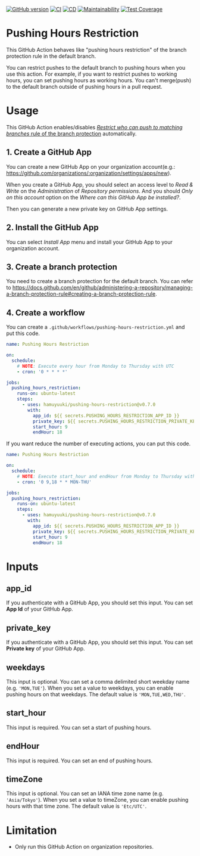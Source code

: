 [![GitHub version](https://badge.fury.io/gh/hamuyuuki%2Fpushing-hours-restriction.svg)](https://badge.fury.io/gh/hamuyuuki%2Fpushing-hours-restriction)
[![CI](https://github.com/hamuyuuki/pushing-hours-restriction/actions/workflows/ci.yml/badge.svg)](https://github.com/hamuyuuki/pushing-hours-restriction/actions/workflows/ci.yml)
[![CD](https://github.com/hamuyuuki/pushing-hours-restriction/actions/workflows/cd.yml/badge.svg)](https://github.com/hamuyuuki/pushing-hours-restriction/actions/workflows/cd.yml)
[![Maintainability](https://api.codeclimate.com/v1/badges/cde9661e0a22607df12f/maintainability)](https://codeclimate.com/github/hamuyuuki/pushing-hours-restriction/maintainability)
[![Test Coverage](https://api.codeclimate.com/v1/badges/cde9661e0a22607df12f/test_coverage)](https://codeclimate.com/github/hamuyuuki/pushing-hours-restriction/test_coverage)

# Pushing Hours Restriction

This GitHub Action behaves like "pushing hours restriction" of the branch protection rule in the default branch.

You can restrict pushes to the default branch to pushing hours when you use this action.
For example, if you want to restrict pushes to working hours, you can set pushing hours as working hours. You can't merge(push) to the default branch outside of pushing hours in a pull request.

# Usage

This GitHub Action enables/disables [_Restrict who can push to matching branches_ rule of the branch protection](https://docs.github.com/en/github/administering-a-repository/about-protected-branches#restrict-who-can-push-to-matching-branches) automatically.

## 1. Create a GitHub App

You can create a new GitHub App on your organization account(e.g.: https://github.com/organizations/:organization/settings/apps/new).

When you create a GitHub App, you should select an access level to _Read & Write_ on the _Administration_ of _Repository permissions_. And you should _Only on this account_ option on the _Where can this GitHub App be installed?_.

Then you can generate a new private key on GitHub App settings.

## 2. Install the GitHub App

You can select _Install App_ menu and install your GitHub App to your organization account.

## 3. Create a branch protection

You need to create a branch protection for the default branch. You can refer to https://docs.github.com/en/github/administering-a-repository/managing-a-branch-protection-rule#creating-a-branch-protection-rule.

## 4. Create a workflow

You can create a `.github/workflows/pushing-hours-restriction.yml` and put this code.

```yaml
name: Pushing Hours Restriction

on:
  schedule:
    # NOTE: Execute every hour from Monday to Thursday with UTC
    - cron: '0 * * * *'

jobs:
  pushing_hours_restriction:
    runs-on: ubuntu-latest
    steps:
      - uses: hamuyuuki/pushing-hours-restriction@v0.7.0
        with:
          app_id: ${{ secrets.PUSHING_HOURS_RESTRICTION_APP_ID }}
          private_key: ${{ secrets.PUSHING_HOURS_RESTRICTION_PRIVATE_KEY }}
          start_hour: 9
          endHour: 18
```

If you want reduce the number of executing actions, you can put this code.

```yaml
name: Pushing Hours Restriction

on:
  schedule:
    # NOTE: Execute start_hour and endHour from Monday to Thursday with UTC
    - cron: '0 9,18 * * MON-THU'

jobs:
  pushing_hours_restriction:
    runs-on: ubuntu-latest
    steps:
      - uses: hamuyuuki/pushing-hours-restriction@v0.7.0
        with:
          app_id: ${{ secrets.PUSHING_HOURS_RESTRICTION_APP_ID }}
          private_key: ${{ secrets.PUSHING_HOURS_RESTRICTION_PRIVATE_KEY }}
          start_hour: 9
          endHour: 18
```

# Inputs

## app_id

If you authenticate with a GitHub App, you should set this input. You can set **App Id** of your GitHub App.

## private_key

If you authenticate with a GitHub App, you should set this input. You can set **Private key** of your GitHub App.

## weekdays

This input is optional. You can set a comma delimited short weekday name (e.g. `'MON,TUE'`). When you set a value to weekdays, you can enable pushing hours on that weekdays. The default value is `'MON,TUE,WED,THU'`.

## start_hour

This input is required. You can set a start of pushing hours.

## endHour

This input is required. You can set an end of pushing hours.

## timeZone

This input is optional. You can set an IANA time zone name (e.g. `'Asia/Tokyo'`). When you set a value to timeZone, you can enable pushing hours with that time zone. The default value is `'Etc/UTC'`.

# Limitation

- Only run this GitHub Action on organization repositories.
